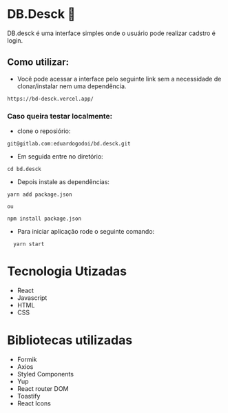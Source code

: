 # DB.Desck 📝

DB.desck é uma interface simples onde o usuário pode realizar cadstro é login.

## Como utilizar:

- Você pode acessar a interface pelo seguinte link sem a necessidade de clonar/instalar nem uma dependência.

```
https://bd-desck.vercel.app/
```

### Caso queira testar localmente:

- clone o reposiório:

```
git@gitlab.com:eduardogodoi/bd.desck.git
```

- Em seguida entre no diretório:

```
cd bd.desck
```

- Depois instale as dependências:

```
yarn add package.json

ou

npm install package.json

```

- Para iniciar aplicação rode o seguinte comando:

```
  yarn start
```

# **Tecnologia Utizadas**

- React
- Javascript
- HTML
- CSS

# **Bibliotecas utilizadas**

- Formik
- Axios
- Styled Components
- Yup
- React router DOM
- Toastify
- React Icons
